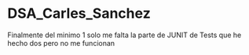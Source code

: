 # DSA_Carles_Sanchez
Finalmente del minimo 1 solo me falta la parte de JUNIT de Tests que he hecho dos pero no me funcionan
